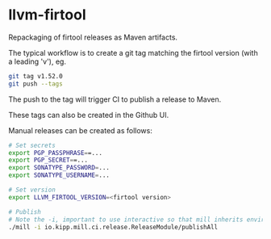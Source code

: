 # llvm-firtool

Repackaging of firtool releases as Maven artifacts.

The typical workflow is to create a git tag matching the firtool version (with a leading 'v'), eg.
```bash
git tag v1.52.0
git push --tags
```

The push to the tag will trigger CI to publish a release to Maven.

These tags can also be created in the Github UI.

Manual releases can be created as follows:
```bash
# Set secrets
export PGP_PASSPHRASE==...
export PGP_SECRET==...
export SONATYPE_PASSWORD=...
export SONATYPE_USERNAME=...

# Set version
export LLVM_FIRTOOL_VERSION=<firtool version>

# Publish
# Note the -i, important to use interactive so that mill inherits environment variables
./mill -i io.kipp.mill.ci.release.ReleaseModule/publishAll
```
